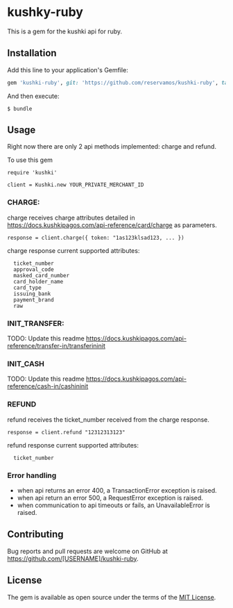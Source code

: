 # kushky-ruby

This is a gem for the kushki api for ruby.

## Installation

Add this line to your application's Gemfile:

```ruby
gem 'kushki-ruby', git: 'https://github.com/reservamos/kushki-ruby', tag: 'v0.4.2'
```

And then execute:

    $ bundle

## Usage

Right now there are only 2 api methods implemented: charge and refund.

To use this gem

```
require 'kushki'

client = Kushki.new YOUR_PRIVATE_MERCHANT_ID

```

### CHARGE:

charge receives charge attributes detailed in https://docs.kushkipagos.com/api-reference/card/charge as parameters.

```
response = client.charge({ token: "1as123klsad123, ... })
```

charge response current supported attributes:

```
  ticket_number
  approval_code
  masked_card_number
  card_holder_name
  card_type
  issuing_bank
  payment_brand
  raw
```

### INIT_TRANSFER:

TODO: Update this readme
https://docs.kushkipagos.com/api-reference/transfer-in/transferininit

### INIT_CASH

TODO: Update this readme
https://docs.kushkipagos.com/api-reference/cash-in/cashininit

### REFUND

refund receives the ticket_number received from the charge response.

```
response = client.refund "12312313123"
```

refund response current supported attributes:

```
  ticket_number
```

### Error handling

- when api returns an error 400, a TransactionError exception is raised.
- when api return an error 500, a RequestError exception is raised.
- when communication to api timeouts or fails, an UnavailableError is raised.

## Contributing

Bug reports and pull requests are welcome on GitHub at https://github.com/[USERNAME]/kushki-ruby.

## License

The gem is available as open source under the terms of the [MIT License](https://opensource.org/licenses/MIT).
